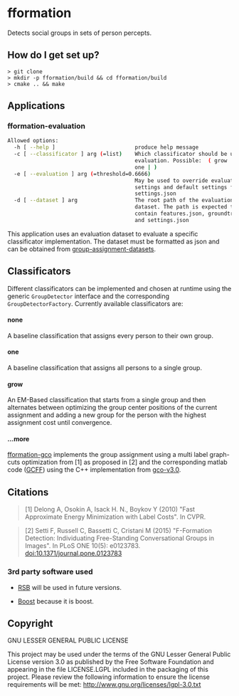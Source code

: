 # fformation

Detects social groups in sets of person percepts.

## How do I get set up? ###

    > git clone
    > mkdir -p fformation/build && cd fformation/build
    > cmake .. && make

## Applications

### fformation-evaluation

```bash
Allowed options:
  -h [ --help ]                         produce help message
  -c [ --classificator ] arg (=list)    Which classificator should be used for
                                        evaluation. Possible:  ( grow | none |
                                        one | )
  -e [ --evaluation ] arg (=threshold=0.6666)
                                        May be used to override evaluation
                                        settings and default settings from
                                        settings.json
  -d [ --dataset ] arg                  The root path of the evaluation
                                        dataset. The path is expected to
                                        contain features.json, groundtruth.json
                                        and settings.json
```

This application uses an evaluation dataset to evaluate a specific classificator
implementation. The dataset must be formatted as json and can be obtained from
[group-assignment-datasets](https://github.com/vrichter/group-assignment-datasets).

## Classificators

Different classificators can be implemented and chosen at runtime using the
generic `GroupDetector` interface and the corresponding `GroupDetectorFactory`.
Currently available classificators are:

#### none

A baseline classification that assigns every person to their own group.

#### one

A baseline classification that assigns all persons to a single group.

#### grow

An EM-Based classification that starts from a single group and then alternates
between optimizing the group center positions of the current assignment and
adding a new group for the person with the highest assignment cost until
convergence.

#### ...more

[fformation-gco](https://github.com/vrichter/fformation-gco)
implements the group assignment using a multi label graph-cuts optimization from
[1] as proposed in [2] and the corresponding matlab code
([GCFF](https://github.com/franzsetti/GCFF)) using the C++ implementation from [gco-v3.0](https://github.com/vrichter/gco-v3.0).

## Citations

> [1] Delong A, Osokin A, Isack H. N., Boykov Y (2010) "Fast Approximate Energy Minimization with Label Costs". In CVPR.

<p/>

> [2] Setti F, Russell C, Bassetti C, Cristani M (2015) "F-Formation Detection:
Individuating Free-Standing Conversational Groups in Images". In PLoS ONE 10(5):
e0123783. [doi:10.1371/journal.pone.0123783](http://dx.doi.org/10.1371/journal.pone.0123783)

### 3rd party software used

* [RSB](https://code.cor-lab.de/projects/rsb "Robotics Service Bus") will be used
in future versions.

* [Boost](http://www.boost.org/ "Boost C++ Libraries") because it is boost.

## Copyright

GNU LESSER GENERAL PUBLIC LICENSE

This project may be used under the terms of the GNU Lesser General
Public License version 3.0 as published by the
Free Software Foundation and appearing in the file LICENSE.LGPL
included in the packaging of this project.  Please review the
following information to ensure the license requirements will
be met: http://www.gnu.org/licenses/lgpl-3.0.txt
